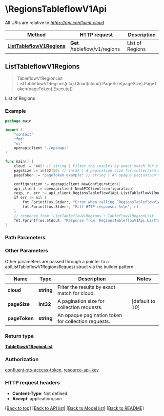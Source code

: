 # \RegionsTableflowV1Api

All URIs are relative to *https://api.confluent.cloud*

Method | HTTP request | Description
------------- | ------------- | -------------
[**ListTableflowV1Regions**](RegionsTableflowV1Api.md#ListTableflowV1Regions) | **Get** /tableflow/v1/regions | List of Regions



## ListTableflowV1Regions

> TableflowV1RegionList ListTableflowV1Regions(ctx).Cloud(cloud).PageSize(pageSize).PageToken(pageToken).Execute()

List of Regions



### Example

```go
package main

import (
    "context"
    "fmt"
    "os"
    openapiclient "./openapi"
)

func main() {
    cloud := "AWS" // string | Filter the results by exact match for cloud. (optional)
    pageSize := int32(56) // int32 | A pagination size for collection requests. (optional) (default to 10)
    pageToken := "pageToken_example" // string | An opaque pagination token for collection requests. (optional)

    configuration := openapiclient.NewConfiguration()
    api_client := openapiclient.NewAPIClient(configuration)
    resp, r, err := api_client.RegionsTableflowV1Api.ListTableflowV1Regions(context.Background()).Cloud(cloud).PageSize(pageSize).PageToken(pageToken).Execute()
    if err != nil {
        fmt.Fprintf(os.Stderr, "Error when calling `RegionsTableflowV1Api.ListTableflowV1Regions``: %v\n", err)
        fmt.Fprintf(os.Stderr, "Full HTTP response: %v\n", r)
    }
    // response from `ListTableflowV1Regions`: TableflowV1RegionList
    fmt.Fprintf(os.Stdout, "Response from `RegionsTableflowV1Api.ListTableflowV1Regions`: %v\n", resp)
}
```

### Path Parameters



### Other Parameters

Other parameters are passed through a pointer to a apiListTableflowV1RegionsRequest struct via the builder pattern


Name | Type | Description  | Notes
------------- | ------------- | ------------- | -------------
 **cloud** | **string** | Filter the results by exact match for cloud. | 
 **pageSize** | **int32** | A pagination size for collection requests. | [default to 10]
 **pageToken** | **string** | An opaque pagination token for collection requests. | 

### Return type

[**TableflowV1RegionList**](tableflow.v1.RegionList.md)

### Authorization

[confluent-sts-access-token](../README.md#confluent-sts-access-token), [resource-api-key](../README.md#resource-api-key)

### HTTP request headers

- **Content-Type**: Not defined
- **Accept**: application/json

[[Back to top]](#) [[Back to API list]](../README.md#documentation-for-api-endpoints)
[[Back to Model list]](../README.md#documentation-for-models)
[[Back to README]](../README.md)

